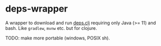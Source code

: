 # deps-wrapper

A wrapper to download and run [deps.clj](https://github.com/borkdude/deps.clj)
requiring only Java (>= 11) and bash. Like `gradlew`, `mvnw` etc. but for
clojure.

TODO: make more portable (windows, POSIX sh).
